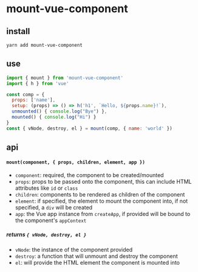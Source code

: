 # mount-vue-component

## install

```shell
yarn add mount-vue-component
```

## use

```js
import { mount } from 'mount-vue-component'
import { h } from 'vue'

const comp = {
  props: ['name'],
  setup: (props) => () => h('h1', `Hello, ${props.name}!`),
  unmounted() { console.log("Bye") },
  mounted() { console.log("Hi") }
}
const { vNode, destroy, el } = mount(comp, { name: 'world' })
```

## api

#### `mount(component, { props, children, element, app })`

- `component`: required, the component to be created/mounted
- `props`: props to be passed onto the component, this can include HTML attributes like `id` or `class`
- `children`: components to be rendered as children of the component
- `element`: if specified, the element to mount the component into, if not specified, a `div` will be created
- `app`: the Vue app instance from `createApp`, if provided will be bound to the component's `appContext`

##### returns `{ vNode, destroy, el }`

- `vNode`: the instance of the component provided
- `destroy`: a function that will unmount and destroy the component
- `el`: will provide the HTML element the component is mounted into
